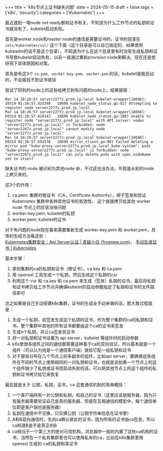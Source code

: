 +++
title = 'k8s节点上证书缺失问题'
date = 2024-05-15
draft = false
tags = ['k8s', 'security']
categories = ['Kubernetes']
+++

最近遇到一堆node not ready都和证书有关，不知道为什么工作节点的私钥和证书就没有了，kubelet启动失败。

<!--more-->

首先是worker node和master node的通信是需要证书的，证书的目录在 `/etc/kubernetes/ssl/` 这个下面（这个目录是可以自己指定的，如果使用kubeadm的话不是这个目录），不知道为什么在这个目录里有时没有生成私钥和证书导致kubelet启动失败，以前一直通过重新provision node来解决，现在还是想研究下具体原因和对策。

首先是有这3个 `ca.pem, worker-key.pem, worker.pem` 的话，kubelet是能启动的，不会报找不到证书错误

尝试了将别的node上的这些给拷贝到有问题的node上，结果报错：
```
Mar 14 10:26:57 server2277z.prod.jp.local kubelet-wrapper[18698]: I0314 01:26:57.425346   18698 kubelet_node_status.go:82] Attempting to register node server2277z.prod.jp.local
Mar 14 10:26:57 server2277z.prod.jp.local kubelet-wrapper[18698]: E0314 01:26:57.428143   18698 kubelet_node_status.go:106] Unable to register node "server2277z.prod.jp.local" with API server: nodes "server2277z.prod.jp.local" is forbidden: node "server2267z.prod.jp.local" cannot modify node "server2277z.prod.jp.local"
Mar 14 10:26:57 server2277z.prod.jp.local kubelet-wrapper[18698]: E0314 01:26:57.691576   18698 mirror_client.go:88] Failed deleting a mirror pod "kube-proxy-server2277z.prod.jp.local_kube-system": pods "kube-proxy-server2277z.prod.jp.local" is forbidden: node "server2267z.prod.jp.local" can only delete pods with spec.nodeName set to itself
```
缺失证书的 node 被识别为其他node 😅，不过这也没办法，毕竟是从别的node上拷贝来的。

这3个的作用：
  1. ca.pem: 集群的根证书（CA，Certificate Authority），用于签发和验证 Kubernetes 集群中各种其他证书的有效性。 这个直接拷贝给其他 worker node 节点上的应该没啥问题
  2. worker-key.pem: kubelet的私钥
  3. worker.pem: kubelet的证书


对于有问题的node现在看来需要重新生成 worker-key.pem 和 worker.pem，具体的生成方法看这些：  
[Kubernetes集群安全：Api Server认证 | 青蛙小白 (frognew.com)](https://blog.frognew.com/2017/01/kubernetes-api-server-authc.html)，  [手动生成证书 | Kubernetes](https://kubernetes.io/zh-cn/docs/tasks/administer-cluster/certificates/#openssl)

基本步骤：
1. 拿到集群的ca的私钥和证书（根证书），ca.key 和 ca.pem
2. 用 openssl 工具生成一个私钥，然后生成这个私钥的csr
3. 利用这个 csr 和 ca.key 和 ca.pem 来生成（签发）私钥的证书，最后将私钥和证书拷贝给工作节点并确保kubelet的启动参数指定了私钥和证书的文件路径即可  


总之如果是自己手动搭建k8s集群，证书的生成全手动来做的话，那大致过程就是：
1. 生成一个私钥，自签发生成这个私钥的证书，作为整个集群的ca的私钥和证书，整个集群中其他的所有证书都要由这个ca的证书来签发
2. 生成n个私钥，并让ca签发其证书
3. 将一对私钥和证书设置为 api server，kubelet 等组件时的启动参数
4. k8s里很多组件之间的通信都需要这种基于ca的双向验证，所以基本就是一个组件（可以认为他是一个通信客户端）就给它配一组私钥和证书
5. 对于那些分布在几个节点上的多副本的组件，比如api server，要确保这些组件在不同的节点上使用相同的一对私钥和证书，也就是说如果一个节点上的这个组件缺少了私钥或证书而启动失败的话，可以把其他节点上的这个组件的私钥和证书拷贝给它来恢复


最后就是关于 公钥，私钥，证书，ca 这套通信机制的简单概括：
1. 一个客户端持有一对公钥和私钥，和自己的证书（这里应该是服务器，因为只有服务器需要验证自己是真的服务器，但是在互相通信的模型中，每个通信单位即是客户端也是服务器）  
2. 私钥在通信中不交换，只交换公钥（公钥字符串信息在证书里）  
3. A和B双向通信时，先向ca确认彼此的证书，因为所有的证书由ca签发，所以ca知道B是不是真正的B  
4. ca相当于一个第三方的绝对可信机构，浏览器中一般的内置了这些ca机构的证书，当然在一个私有集群里也可以使用私有的ca，比如在k8s集群里用 openssl 生成的 ca的私钥和其证书